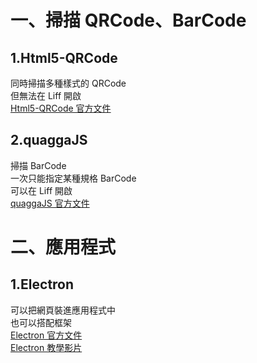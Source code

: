 # **一、掃描 QRCode、BarCode**

## 1.Html5-QRCode<br>

同時掃描多種樣式的 QRCode<br>
但無法在 Liff 開啟<br>
[Html5-QRCode 官方文件](https://scanapp.org/html5-qrcode-docs)<br>

## 2.quaggaJS<br>

掃描 BarCode<br>
一次只能指定某種規格 BarCode<br>
可以在 Liff 開啟<br>
[quaggaJS 官方文件](https://serratus.github.io/quaggaJS)<br>

# **二、應用程式**

## 1.Electron

可以把網頁裝進應用程式中<br>
也可以搭配框架<br>
[Electron 官方文件](https://www.electronjs.org/)<br>
[Electron 教學影片](https://www.youtube.com/watch?v=tqBi_To==u6wQ&list=PLC3y8-rFHvwiCJD3WrAFUrIMkGVDE0uqW)<br>
